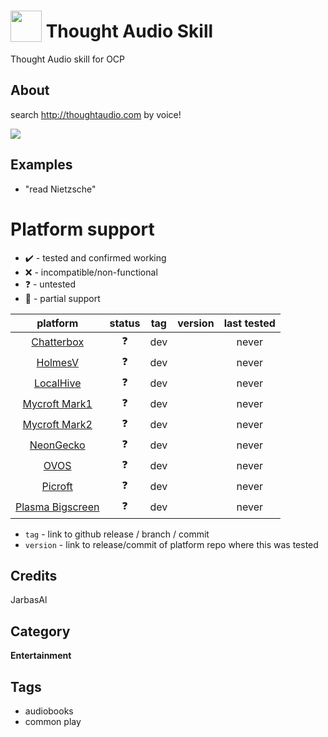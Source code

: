 # <img src='./ui/logo.gif' width='50' height='50' style='vertical-align:bottom'/> Thought Audio Skill

Thought Audio skill for OCP

## About

search http://thoughtaudio.com by voice!

![](./gui2.png)

## Examples

* "read Nietzsche"

# Platform support

- :heavy_check_mark: - tested and confirmed working
- :x: - incompatible/non-functional
- :question: - untested
- :construction: - partial support

|                                platform                                |   status   | tag | version | last tested | 
|:----------------------------------------------------------------------:|:----------:|:---:|:-------:|:-----------:|
|               [Chatterbox](https://hellochatterbox.com)                | :question: | dev |         |    never    | 
|         [HolmesV](https://github.com/HelloChatterbox/HolmesV)          | :question: | dev |         |    never    | 
|        [LocalHive](https://github.com/JarbasHiveMind/LocalHive)        | :question: | dev |         |    never    |  
|     [Mycroft Mark1](https://github.com/MycroftAI/enclosure-mark1)      | :question: | dev |         |    never    | 
| [Mycroft Mark2](https://github.com/MycroftAI/hardware-mycroft-mark-II) | :question: | dev |         |    never    |  
|                      [NeonGecko](https://neon.ai)                      | :question: | dev |         |    never    |   
|                 [OVOS](https://github.com/OpenVoiceOS)                 | :question: | dev |         |    never    |    
|       [Picroft](https://github.com/MycroftAI/enclosure-picroft)        | :question: | dev |         |    never    |  
|           [Plasma Bigscreen](https://plasma-bigscreen.org/)            | :question: | dev |         |    never    |  

- `tag` - link to github release / branch / commit
- `version` - link to release/commit of platform repo where this was tested

## Credits

JarbasAl

## Category

**Entertainment**

## Tags

- audiobooks
- common play
